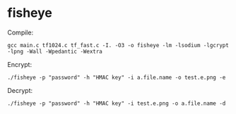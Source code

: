 # fisheye

Compile:
```
gcc main.c tf1024.c tf_fast.c -I. -O3 -o fisheye -lm -lsodium -lgcrypt -lpng -Wall -Wpedantic -Wextra
```
Encrypt:
```
./fisheye -p "password" -h "HMAC key" -i a.file.name -o test.e.png -e
```
Decrypt:
```
./fisheye -p "password" -h "HMAC key" -i test.e.png -o a.file.name -d
```
